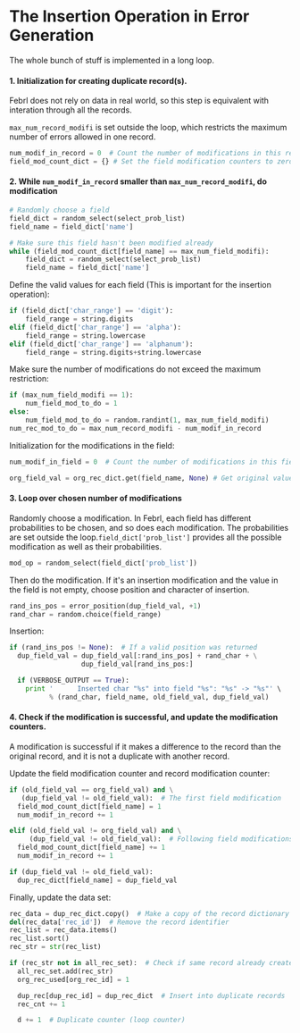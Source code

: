 # The Insertion Operation in Error Generation

The whole bunch of stuff is implemented in a long loop.

#### 1. Initialization for creating duplicate record(s). 

Febrl does not rely on data in real world, so this step is equivalent with interation through all the records.

`max_num_record_modifi` is set outside the loop, which restricts the maximum number of errors allowed in one record.

```python
num_modif_in_record = 0  # Count the number of modifications in this record
field_mod_count_dict = {} # Set the field modification counters to zero for all fields
```
#### 2. While `num_modif_in_record` smaller than `max_num_record_modifi`, do modification
```python
# Randomly choose a field
field_dict = random_select(select_prob_list)
field_name = field_dict['name']

# Make sure this field hasn't been modified already
while (field_mod_count_dict[field_name] == max_num_field_modifi):
    field_dict = random_select(select_prob_list)
    field_name = field_dict['name']
```
Define the valid values for each field (This is important for the insertion operation):
```python
if (field_dict['char_range'] == 'digit'):
    field_range = string.digits
elif (field_dict['char_range'] == 'alpha'):
    field_range = string.lowercase
elif (field_dict['char_range'] == 'alphanum'):
    field_range = string.digits+string.lowercase
```
Make sure the number of modifications do not exceed the maximum restriction:
```python
if (max_num_field_modifi == 1):
    num_field_mod_to_do = 1
else:
    num_field_mod_to_do = random.randint(1, max_num_field_modifi)
num_rec_mod_to_do = max_num_record_modifi - num_modif_in_record
```
Initialization for the modifications in the field:
```python
num_modif_in_field = 0  # Count the number of modifications in this field

org_field_val = org_rec_dict.get(field_name, None) # Get original value
```
#### 3. Loop over chosen number of modifications
Randomly choose a modification. In Febrl, each field has different probabilities to be chosen, and so does each modification.
The probabilities are set outside the loop.`field_dict['prob_list']` provides all the possible modification 
as well as their probabilities.
```python
mod_op = random_select(field_dict['prob_list'])
```
Then do the modification. If it's an insertion modification and the value in the field is not empty,
choose position and character of insertion.
```python
rand_ins_pos = error_position(dup_field_val, +1)
rand_char = random.choice(field_range)
```
Insertion:
```python
if (rand_ins_pos != None):  # If a valid position was returned
  dup_field_val = dup_field_val[:rand_ins_pos] + rand_char + \
                  dup_field_val[rand_ins_pos:]

  if (VERBOSE_OUTPUT == True):
    print '      Inserted char "%s" into field "%s": "%s" -> "%s"' \
          % (rand_char, field_name, old_field_val, dup_field_val)
```
#### 4. Check if the modification is successful, and update the modification counters.
A modification is successful if it makes a difference to the record than the original record, and it is not a duplicate with 
another record.

Update the field modification counter and record modification counter:
```python
if (old_field_val == org_field_val) and \
   (dup_field_val != old_field_val):  # The first field modification
  field_mod_count_dict[field_name] = 1
  num_modif_in_record += 1

elif (old_field_val != org_field_val) and \
     (dup_field_val != old_field_val):  # Following field modifications
  field_mod_count_dict[field_name] += 1
  num_modif_in_record += 1

if (dup_field_val != old_field_val):
  dup_rec_dict[field_name] = dup_field_val
```
Finally, update the data set:
```python
rec_data = dup_rec_dict.copy()  # Make a copy of the record dictionary
del(rec_data['rec_id'])  # Remove the record identifier
rec_list = rec_data.items()
rec_list.sort()
rec_str = str(rec_list)

if (rec_str not in all_rec_set):  # Check if same record already created
  all_rec_set.add(rec_str)
  org_rec_used[org_rec_id] = 1

  dup_rec[dup_rec_id] = dup_rec_dict  # Insert into duplicate records
  rec_cnt += 1

  d += 1  # Duplicate counter (loop counter)
```
